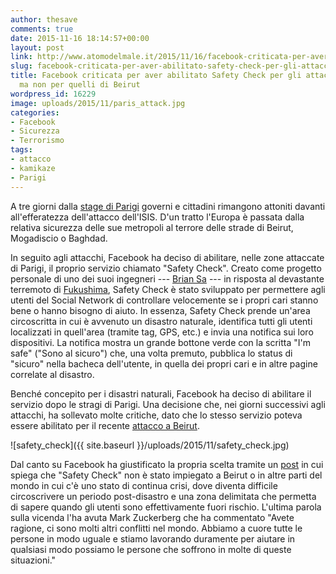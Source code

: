 ```yaml
---
author: thesave
comments: true
date: 2015-11-16 18:14:57+00:00
layout: post
link: http://www.atomodelmale.it/2015/11/16/facebook-criticata-per-aver-abilitato-safety-check-per-gli-attacchi-di-parigi-ma-non-per-quelli-di-beirut/
slug: facebook-criticata-per-aver-abilitato-safety-check-per-gli-attacchi-di-parigi-ma-non-per-quelli-di-beirut
title: Facebook criticata per aver abilitato Safety Check per gli attacchi di Parigi
  ma non per quelli di Beirut
wordpress_id: 16229
image: uploads/2015/11/paris_attack.jpg
categories:
- Facebook
- Sicurezza
- Terrorismo
tags:
- attacco
- kamikaze
- Parigi
---
```


A tre giorni dalla [stage di Parigi](/2015/11/14/13-novembre-2015-attentati-a-parigi-e-alla-liberta) governi e cittadini rimangono attoniti davanti all'efferatezza dell'attacco dell'ISIS. D'un tratto l'Europa è passata dalla relativa sicurezza delle sue metropoli al terrore delle strade di Beirut, Mogadiscio o Baghdad.

In seguito agli attacchi, Facebook ha deciso di abilitare, nelle zone attaccate di Parigi, il proprio servizio chiamato "Safety Check". Creato come progetto personale di uno dei suoi ingegneri --- [Brian Sa](https://www.youtube.com/watch?v=ptsCWGZW_P8) --- in risposta al devastante terremoto di [Fukushima](/2011/03/22/il-giappone-e-lincubo-nucleare-della-centrale-fukushima-daiichi), Safety Check è stato sviluppato per permettere agli utenti del Social Network di controllare velocemente se i propri cari stanno bene o hanno bisogno di aiuto. In essenza, Safety Check prende un'area circoscritta in cui è avvenuto un disastro naturale, identifica tutti gli utenti localizzati in quell'area (tramite tag, GPS, etc.) e invia una notifica sui loro dispositivi. La notifica mostra un grande bottone verde con la scritta "I'm safe" ("Sono al sicuro") che, una volta premuto, pubblica lo status di "sicuro" nella bacheca dell'utente, in quella dei propri cari e in altre pagine correlate al disastro.

Benché concepito per i disastri naturali, Facebook ha deciso di abilitare il servizio dopo le stragi di Parigi. Una decisione che, nei giorni successivi agli attacchi, ha sollevato molte critiche, dato che lo stesso servizio poteva essere abilitato per il recente [attacco a Beirut](http://www.independent.co.uk/news/world/facebook-criticised-over-paris-attack-safety-check-after-no-action-on-beirut-bombing-a6735196.html).

![safety_check]({{ site.baseurl }}/uploads/2015/11/safety_check.jpg)

Dal canto su Facebook ha giustificato la propria scelta tramite un [post](https://www.facebook.com/fbsafety/posts/930229667014872) in cui spiega che "Safety Check" non è stato impiegato a Beirut o in altre parti del mondo in cui c'è uno stato di continua crisi, dove diventa difficile circoscrivere un periodo post-disastro e una zona delimitata che permetta di sapere quando gli utenti sono effettivamente fuori rischio. L'ultima parola sulla vicenda l'ha avuta Mark Zuckerberg che ha commentato "Avete ragione, ci sono molti altri conflitti nel mondo. Abbiamo a cuore tutte le persone in modo uguale e stiamo lavorando duramente per aiutare in qualsiasi modo possiamo le persone che soffrono in molte di queste situazioni."
